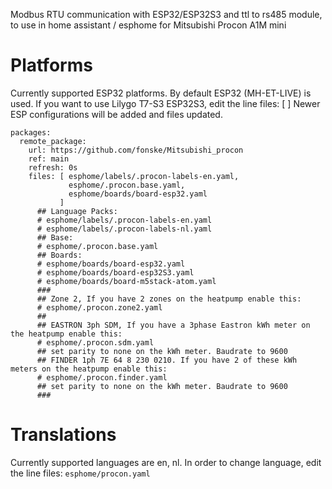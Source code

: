 Modbus RTU communication with ESP32/ESP32S3 and ttl to rs485 module, to use in home assistant / esphome for Mitsubishi Procon A1M mini

# Platforms
Currently supported ESP32 platforms.
By default ESP32 (MH-ET-LIVE) is used. If you want to use Lilygo T7-S3 ESP32S3, edit the line files: [ ]
Newer ESP configurations will be added and files updated.

```
packages:
  remote_package:
    url: https://github.com/fonske/Mitsubishi_procon
    ref: main
    refresh: 0s
    files: [ esphome/labels/.procon-labels-en.yaml, 
             esphome/.procon.base.yaml, 
             esphome/boards/board-esp32.yaml 
           ]
      ## Language Packs:
      # esphome/labels/.procon-labels-en.yaml
      # esphome/labels/.procon-labels-nl.yaml
      ## Base:
      # esphome/.procon.base.yaml
      ## Boards:
      # esphome/boards/board-esp32.yaml
      # esphome/boards/board-esp32S3.yaml
      # esphome/boards/board-m5stack-atom.yaml
      ###
      ## Zone 2, If you have 2 zones on the heatpump enable this:
      # esphome/.procon.zone2.yaml
      ##
      ## EASTRON 3ph SDM, If you have a 3phase Eastron kWh meter on the heatpump enable this:
      # esphome/.procon.sdm.yaml
      ## set parity to none on the kWh meter. Baudrate to 9600
      ## FINDER 1ph 7E 64 8 230 0210. If you have 2 of these kWh meters on the heatpump enable this:
      # esphome/.procon.finder.yaml
      ## set parity to none on the kWh meter. Baudrate to 9600
      ###
```

# Translations
Currently supported languages are en, nl.
In order to change language, edit the line files: `esphome/procon.yaml`

